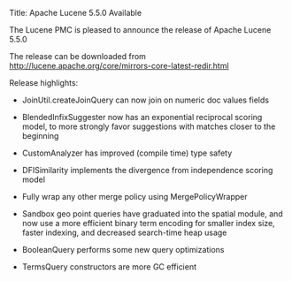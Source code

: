 Title: Apache Lucene 5.5.0 Available

The Lucene PMC is pleased to announce the release of Apache Lucene 5.5.0

The release can be downloaded from <http://lucene.apache.org/core/mirrors-core-latest-redir.html>

Release highlights:

* JoinUtil.createJoinQuery can now join on numeric doc values fields

* BlendedInfixSuggester now has an exponential reciprocal scoring model, to more strongly favor suggestions with matches closer to the beginning

* CustomAnalyzer has improved (compile time) type safety

* DFISimilarity implements the divergence from independence scoring model

* Fully wrap any other merge policy using MergePolicyWrapper

* Sandbox geo point queries have graduated into the spatial module, and now use a more efficient binary term encoding for smaller index size, faster indexing, and decreased search-time heap usage

* BooleanQuery performs some new query optimizations

* TermsQuery constructors are more GC efficient

